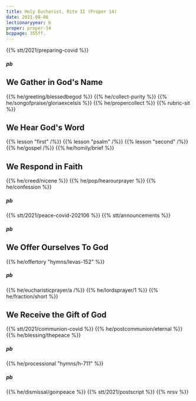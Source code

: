 ```yaml
---
title: Holy Eucharist, Rite II (Proper 14)
date: 2021-08-08
lectionaryyear: b
proper: proper-14
bcppage: 355ff.
---
```

{{% stt/2021/preparing-covid %}}

##### pb
## We Gather in God's Name
{{% he/greeting/blessedbegod %}}
{{% he/collect-purity %}}
{{% he/songofpraise/gloriaexcelsis %}}
{{% he/propercollect %}}
{{% rubric-sit %}}

## We Hear God's Word
{{% lesson "first" /%}}
{{% lesson "psalm" /%}}
{{% lesson "second" /%}}
{{% he/gospel /%}}
{{% he/homily/brief %}}

## We Respond in Faith
{{% he/creed/nicene %}}
{{% he/pop/hearourprayer %}}
{{% he/confession %}}
##### pb
{{% stt/2021/peace-covid-202106 %}}
{{% stt/announcements %}}

##### pb
## We Offer Ourselves To God
{{% he/offertory "hymns/levas-152" %}}
##### pb
{{% he/eucharisticprayer/a /%}}
{{% he/lordsprayer/1 %}}
{{% he/fraction/short %}}

## We Receive the Gift of God
{{% stt/2021/communion-covid %}}
{{% he/postcommunion/eternal %}}
{{% he/blessing/thepeace %}}
##### pb
{{% he/processional "hymns/h-711" %}}
##### pb
{{% he/dismissal/goinpeace %}}
{{% stt/2021/postscript %}}
{{% nrsv %}}
